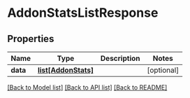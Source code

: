 # AddonStatsListResponse

## Properties
Name | Type | Description | Notes
------------ | ------------- | ------------- | -------------
**data** | [**list[AddonStats]**](AddonStats.md) |  | [optional] 

[[Back to Model list]](../README.md#documentation-for-models) [[Back to API list]](../README.md#documentation-for-api-endpoints) [[Back to README]](../README.md)

